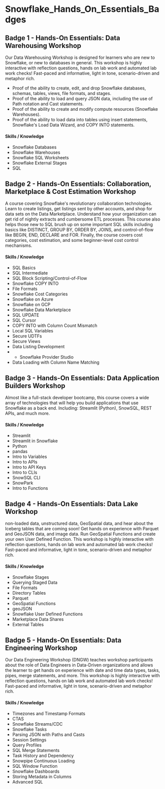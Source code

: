 # Snowflake_Hands_On_Essentials_Badges

## Badge 1 - Hands-On Essentials: Data Warehousing Workshop

Our Data Warehousing Workshop is designed for learners who are new to Snowflake, or new to databases in general. This workshop is highly interactive with reflection questions, hands on lab work and automated lab work checks! Fast-paced and informative, light in tone, scenario-driven and metaphor rich.

- Proof of the ability to create, edit, and drop Snowflake databases, schemas, tables, views, file formats, and stages.
- Proof of the ability to load and query JSON data, including the use of Path notation and Cast statements.
- Proof of the ability to create and modify compute resources (Snowflake Warehouses).
- Proof of the ability to load data into tables using insert statements, Snowflake's Load Data Wizard, and COPY INTO statements.

#### Skills / Knowledge
- Snowflake Databases
- Snowflake Warehouses
- Snowflake SQL Worksheets
- Snowflake External Stages
- SQL

## Badge 2 - Hands-On Essentials: Collaboration, Marketplace & Cost Estimation Workshop

A course covering Snowflake's revolutionary collaboration technologies. Learn to create listings, get listings sent by other accounts, and shop for data sets on the Data Marketplace. Understand how your organization can get rid of nightly extracts and cumbersome ETL processes. This course also helps those new to SQL brush up on some important SQL skills including basics like DISTINCT, GROUP BY, ORDER BY, JOINS, and control-of-flow like BEGIN, END, DECLARE and FOR. Finally, the course covers cost categories, cost estimation, and some beginner-level cost control mechanisms.

#### Skills / Knowledge
- SQL Basics
- SQL Intermediate
- SQL Block Scripting/Control-of-Flow
- Snowflake COPY INTO
- File Formats
- Snowflake Cost Categories
- Snowflake on Azure
- Snowflake on GCP
- Snowflake Data Marketplace
- SQL UPDATE
- SQL Cursor
- COPY INTO with Column Count Mismatch
- Local SQL Variables
- Secure UDTFs
- Secure Views
- Data Listing Development
- - Snowflake Provider Studio
- Data Loading with Column Name Matching

## Badge 3 - Hands-On Essentials: Data Application Builders Workshop

Almost like a full-stack developer bootcamp, this course covers a wide array of technologies that will help you build applications that use Snowflake as a back end. Including: Streamlit (Python), SnowSQL, REST APIs, and much more.

#### Skills / Knowledge
- Streamlit
- Streamlit in Snowflake
- Python
- pandas
- Intro to Variables
- Intro to APIs
- Intro to API Keys
- Intro to CLIs
- SnowSQL CLI
- SnowPark
- Intro to Functions

## Badge 4 - Hands-On Essentials: Data Lake Workshop
non-loaded data, unstructured data, GeoSpatial data, and hear about the Iceberg tables that are coming soon! Get hands on experience with Parquet and GeoJSON data, and image data. Run GeoSpatial Functions and create your own User Defined Function. This workshop is highly interactive with reflection questions, hands on lab work and automated lab work checks! Fast-paced and informative, light in tone, scenario-driven and metaphor rich.

#### Skills / Knowledge
- Snowflake Stages
- Querying Staged Data
- File Formats
- Directory Tables
- Parquet
- GeoSpatial Functions
- geoJSON
- Snowflake User Defined Functions
- Marketplace Data Shares
- External Tables

## Badge 5 - Hands-On Essentials: Data Engineering Workshop
Our Data Engineering Workshop (DNGW) teaches workshop participants about the role of Data Engineers in Data-Driven organizations and allows the learner to get hands on experience with date and time data types, tasks, pipes, merge statements, and more. This workshop is highly interactive with reflection questions, hands on lab work and automated lab work checks! Fast-paced and informative, light in tone, scenario-driven and metaphor rich.

#### Skills / Knowledge
- Timezones and Timestamp Formats
- CTAS
- Snowflake Streams/CDC
- Snowflake Tasks
- Parsing JSON with Paths and Casts
- Session Settings
- Query Profiles
- SQL Merge Statements
- Task History and Dependency
- Snowpipe Continuous Loading
- SQL Window Function
- Snowflake Dashboards
- Storing Metadata in Columns
- Advanced SQL

